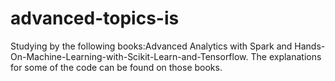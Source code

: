 # advanced-topics-is

Studying by the following books:Advanced Analytics with Spark and Hands-On-Machine-Learning-with-Scikit-Learn-and-Tensorflow. The explanations for some of the code can be found on those books.
